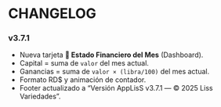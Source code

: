 # CHANGELOG

### v3.7.1
- Nueva tarjeta **💼 Estado Financiero del Mes** (Dashboard).
- Capital = suma de `valor` del mes actual.
- Ganancias = suma de `valor × (libra/100)` del mes actual.
- Formato RD$ y animación de contador.
- Footer actualizado a “Versión AppLisS v3.7.1 — © 2025 Liss Variedades”.
